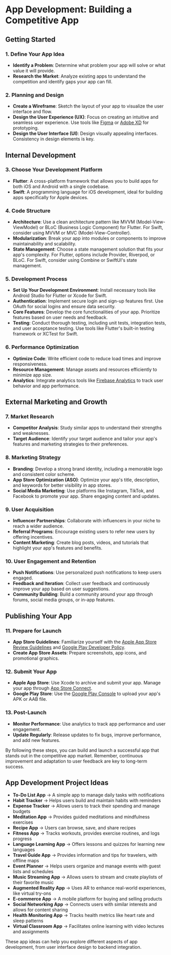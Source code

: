 # App Development: Building a Competitive App

## Getting Started

### 1. Define Your App Idea
- **Identify a Problem**: Determine what problem your app will solve or what value it will provide.
- **Research the Market**: Analyze existing apps to understand the competition and identify gaps your app can fill.

### 2. Planning and Design
- **Create a Wireframe**: Sketch the layout of your app to visualize the user interface and flow.
- **Design the User Experience (UX)**: Focus on creating an intuitive and seamless user experience. Use tools like [Figma](https://www.figma.com/) or [Adobe XD](https://www.adobe.com/products/xd.html) for prototyping.
- **Design the User Interface (UI)**: Design visually appealing interfaces. Consistency in design elements is key.

## Internal Development

### 3. Choose Your Development Platform
- **Flutter**: A cross-platform framework that allows you to build apps for both iOS and Android with a single codebase.
- **Swift**: A programming language for iOS development, ideal for building apps specifically for Apple devices.

### 4. Code Structure
- **Architecture**: Use a clean architecture pattern like MVVM (Model-View-ViewModel) or BLoC (Business Logic Component) for Flutter. For Swift, consider using MVVM or MVC (Model-View-Controller).
- **Modularization**: Break your app into modules or components to improve maintainability and scalability.
- **State Management**: Choose a state management solution that fits your app's complexity. For Flutter, options include Provider, Riverpod, or BLoC. For Swift, consider using Combine or SwiftUI's state management.

### 5. Development Process
- **Set Up Your Development Environment**: Install necessary tools like Android Studio for Flutter or Xcode for Swift.
- **Authentication**: Implement secure login and sign-up features first. Use OAuth for social logins and ensure data security.
- **Core Features**: Develop the core functionalities of your app. Prioritize features based on user needs and feedback.
- **Testing**: Conduct thorough testing, including unit tests, integration tests, and user acceptance testing. Use tools like Flutter's built-in testing framework or XCTest for Swift.

### 6. Performance Optimization
- **Optimize Code**: Write efficient code to reduce load times and improve responsiveness.
- **Resource Management**: Manage assets and resources efficiently to minimize app size.
- **Analytics**: Integrate analytics tools like [Firebase Analytics](https://firebase.google.com/products/analytics) to track user behavior and app performance.

## External Marketing and Growth

### 7. Market Research
- **Competitor Analysis**: Study similar apps to understand their strengths and weaknesses.
- **Target Audience**: Identify your target audience and tailor your app's features and marketing strategies to their preferences.

### 8. Marketing Strategy
- **Branding**: Develop a strong brand identity, including a memorable logo and consistent color scheme.
- **App Store Optimization (ASO)**: Optimize your app's title, description, and keywords for better visibility in app stores.
- **Social Media Marketing**: Use platforms like Instagram, TikTok, and Facebook to promote your app. Share engaging content and updates.

### 9. User Acquisition
- **Influencer Partnerships**: Collaborate with influencers in your niche to reach a wider audience.
- **Referral Programs**: Encourage existing users to refer new users by offering incentives.
- **Content Marketing**: Create blog posts, videos, and tutorials that highlight your app's features and benefits.

### 10. User Engagement and Retention
- **Push Notifications**: Use personalized push notifications to keep users engaged.
- **Feedback and Iteration**: Collect user feedback and continuously improve your app based on user suggestions.
- **Community Building**: Build a community around your app through forums, social media groups, or in-app features.

## Publishing Your App

### 11. Prepare for Launch
- **App Store Guidelines**: Familiarize yourself with the [Apple App Store Review Guidelines](https://developer.apple.com/app-store/review/guidelines/) and [Google Play Developer Policy](https://play.google.com/about/developer-content-policy/).
- **Create App Store Assets**: Prepare screenshots, app icons, and promotional graphics.

### 12. Submit Your App
- **Apple App Store**: Use Xcode to archive and submit your app. Manage your app through [App Store Connect](https://appstoreconnect.apple.com/).
- **Google Play Store**: Use the [Google Play Console](https://play.google.com/console) to upload your app's APK or AAB file.

### 13. Post-Launch
- **Monitor Performance**: Use analytics to track app performance and user engagement.
- **Update Regularly**: Release updates to fix bugs, improve performance, and add new features.

By following these steps, you can build and launch a successful app that stands out in the competitive app market. Remember, continuous improvement and adaptation to user feedback are key to long-term success.

## App Development Project Ideas

- **To-Do List App** → A simple app to manage daily tasks with notifications
- **Habit Tracker** → Helps users build and maintain habits with reminders
- **Expense Tracker** → Allows users to track their spending and manage budgets
- **Meditation App** → Provides guided meditations and mindfulness exercises
- **Recipe App** → Users can browse, save, and share recipes
- **Fitness App** → Tracks workouts, provides exercise routines, and logs progress
- **Language Learning App** → Offers lessons and quizzes for learning new languages
- **Travel Guide App** → Provides information and tips for travelers, with offline maps
- **Event Planner** → Helps users organize and manage events with guest lists and schedules
- **Music Streaming App** → Allows users to stream and create playlists of their favorite music
- **Augmented Reality App** → Uses AR to enhance real-world experiences, like virtual try-ons
- **E-commerce App** → A mobile platform for buying and selling products
- **Social Networking App** → Connects users with similar interests and allows for content sharing
- **Health Monitoring App** → Tracks health metrics like heart rate and sleep patterns
- **Virtual Classroom App** → Facilitates online learning with video lectures and assignments

These app ideas can help you explore different aspects of app development, from user interface design to backend integration. 